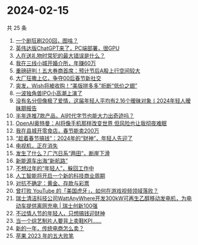 # 2024-02-15

共 25 条

<!-- BEGIN 36KR -->
<!-- 最后更新时间 2024-02-15 15:04:00 +0800 -->
1. [一个剧狂刷200回，图啥？](https://36kr.com/p/2638220496845954)
1. [英伟达版ChatGPT来了，PC端部署，很GPU](https://36kr.com/p/2647946249387142)
1. [人在送礼物时常犯的最大错误是什么？](https://36kr.com/p/2577385179883144)
1. [我在三线小城开婚介所，年赚60万](https://36kr.com/p/2648005436702983)
1. [重磅研判！五大券商首席：预计节后A股上行空间较大](https://36kr.com/p/2648443446705289)
1. [大厂狂撒上亿，争夺00后春节新社交](https://36kr.com/p/2647920963255432)
1. [突发，Wish将被收购！“美版拼多多”折断“低价之翅”](https://36kr.com/p/2646550368928004)
1. [一波独角兽IPO小高潮上演了](https://36kr.com/p/2646662433242240)
1. [没有名分但像极了爱情，这届年轻人平均有2.16个暧昧对象丨2024年轻人暧昧期报告](https://36kr.com/p/2647785458220165)
1. [半年连推7款产品，AI时代字节也能大力出奇迹吗？](https://36kr.com/p/2647038842519810)
1. [OpenAI奥特曼：AI将像手机那样改变世界 但风险也让我彻夜难眠](https://36kr.com/p/2647768734252168)
1. [我在县城开零食店，春节能卖200万](https://36kr.com/p/2647671193091201)
1. [“趁着春节搞钱”：2024年的“财神”，年轻人先迎了](https://36kr.com/p/2647621354736900)
1. [电视机，正在消失](https://36kr.com/p/2646772258275591)
1. [发生了什么？广汽日系“两田”，断崖下滑](https://36kr.com/p/2646692460445960)
1. [新能源车出海“新航路”](https://36kr.com/p/2646685431759113)
1. [不想过年的“年轻人”，躲回工作中](https://36kr.com/p/2646332413116673)
1. [人工智能将开启一个新的科技商业周期](https://36kr.com/p/2646431732662536)
1. [对抗不确定：黄金、存款与彩票](https://36kr.com/p/2646546987286788)
1. [曾打败 YouTube 的「美国虎牙」，如何在游戏视频领域落败？](https://36kr.com/p/2646428924771458)
1. [瑞士清洁科技公司WattAnyWhere开发300kW可再生乙醇移动发电机，为电动车提供离网充电 | 瑞士创新100强](https://36kr.com/p/2647676472364551)
1. [不过情人节的年轻人，只想搞钱迎财神](https://36kr.com/p/2647634792464644)
1. [当一个综艺制片人要背上卖鞋KPI……](https://36kr.com/p/2638218419403909)
1. [新的一年，传统电商怎么卖？](https://36kr.com/p/2646948552981632)
1. [苹果 2023 年的五大败笔](https://36kr.com/p/2578387281962371)
<!-- END 36KR -->